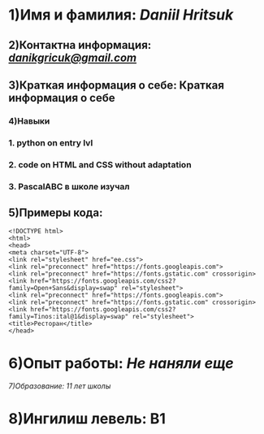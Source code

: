 # 1)Имя и фамилия:  ___Daniil Hritsuk___
## 2)Контактна информация: *danikgricuk@gmail.com*
## 3)Краткая информация о себе: Краткая информация о себе
### 4)Навыки 
### 1. python on entry lvl
### 2. code on HTML and CSS without adaptation
### 3. PascalABC в школе изучал
## 5)Примеры кода:
```
<!DOCTYPE html>
<html>
<head>
<meta charset="UTF-8">
<link rel="stylesheet" href="ee.css">
<link rel="preconnect" href="https://fonts.googleapis.com">
<link rel="preconnect" href="https://fonts.gstatic.com" crossorigin>
<link href="https://fonts.googleapis.com/css2?family=Open+Sans&display=swap" rel="stylesheet">
<link rel="preconnect" href="https://fonts.googleapis.com">
<link rel="preconnect" href="https://fonts.gstatic.com" crossorigin>
<link href="https://fonts.googleapis.com/css2?family=Tinos:ital@1&display=swap" rel="stylesheet">
<title>Ресторан</title>
</head>
```
# 6)Опыт работы: ___Не наняли еще___
###### 7)Образование: 11 лет школы
# 8)Ингилиш левель: B1